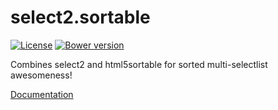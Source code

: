 select2.sortable
================

[![License](http://img.shields.io/:license-mit-blue.svg)](http://tonekk.mit-license.org)
[![Bower version](https://badge.fury.io/bo/select2.sortable.svg)](http://badge.fury.io/bo/select2.sortable)

Combines select2 and html5sortable for sorted multi-selectlist awesomeness!

[Documentation](http://finn.heemeyer.net/select2.sortable/)
